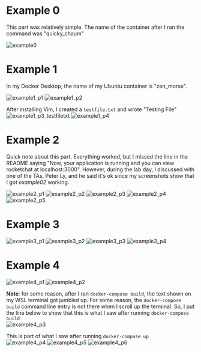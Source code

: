 # Example 0 
This part was relatively simple. The name of the container after I ran the command was "quicky_chaum"

![example0](https://user-images.githubusercontent.com/68397066/160192837-dd3f7b29-45c6-4fa5-9fb1-57c619fa141d.PNG)

# Example 1 
In my Docker Desktop, the name of my Ubuntu container is "zen_morse". 

![example1_p1](https://user-images.githubusercontent.com/68397066/160192879-8322f89c-f072-4094-aabb-b065e98ae4d9.PNG)
![example1_p2](https://user-images.githubusercontent.com/68397066/160193047-f761cd7a-1e92-4165-b9ee-f06a97985a77.PNG)

After installing Vim, I created a ````testfile.txt```` and wrote "Testing File" <br>
![example1_p3_testfiletxt](https://user-images.githubusercontent.com/68397066/160193079-396cd029-204f-4fee-99fb-44f5c185f9a3.PNG)
![example1_p4](https://user-images.githubusercontent.com/68397066/160193097-580d3677-1263-4993-a186-a4c39b30d6e8.PNG)


# Example 2 
Quick note about this part. Everything worked, but I missed the line in the README saying "Now, your application is running and you can view rocketchat at localhost:3000". 
However, during the lab day, I discussed with one of the TAs, Peter Ly, and he said it's ok since my screenshots show that I got *example02* working. 

![example2_p1](https://user-images.githubusercontent.com/68397066/160194100-f4f69758-b73c-47cc-9374-bec2728dc88b.PNG)
![example2_p2](https://user-images.githubusercontent.com/68397066/160194113-52d7677e-ff4e-4f45-b7b2-e94d883809b7.PNG)
![example2_p3](https://user-images.githubusercontent.com/68397066/160194121-744d50fd-3247-4e7e-9f05-7dc718a3895d.PNG)
![example2_p4](https://user-images.githubusercontent.com/68397066/160194127-60d7b216-b961-4a5f-9042-fd0124e9e310.PNG)
![example2_p5](https://user-images.githubusercontent.com/68397066/160194138-129fed6a-c81a-49ab-9c54-c50fb10df1f2.PNG)

# Example 3 
![example3_p1](https://user-images.githubusercontent.com/68397066/160194199-d02996d2-43c2-4e56-ba68-31eba66392fb.PNG)
![example3_p2](https://user-images.githubusercontent.com/68397066/160194210-34235355-d4b6-46a0-a0e2-95f2255e90b2.PNG)
![example3_p3](https://user-images.githubusercontent.com/68397066/160194216-07565cab-4c19-493e-ab16-6b2610e03675.PNG)
![example3_p4](https://user-images.githubusercontent.com/68397066/160194232-3d17b79d-905a-408f-b207-d6211af26fec.PNG)

# Example 4 
![example4_p1](https://user-images.githubusercontent.com/68397066/160194335-b687726e-754a-4a6a-9ac3-87d32e378a49.PNG)
![example4_p2](https://user-images.githubusercontent.com/68397066/160194359-4703137b-14f1-4f14-a6aa-4f7cea834220.PNG)

**Note**: for some reason, after I ran ````docker-compose build````, the text shown on my WSL terminal got jumbled up. For some reason, the ````docker-compose build```` command line
entry is not there when I scroll up the terminal. So, I put the line below to show that this is what I saw after running ````docker-compose build```` <br>
![example4_p3](https://user-images.githubusercontent.com/68397066/160194376-be6d5e76-c4b6-4734-909b-ded029666b33.PNG)

This is part of what I saw after running ````docker-compose up```` <br>
![example4_p4](https://user-images.githubusercontent.com/68397066/160194388-5ab92894-54d7-48d2-baa9-438aa88ff145.PNG)
![example4_p5](https://user-images.githubusercontent.com/68397066/160194398-d9134997-49bb-44fd-bbbc-0771141df67c.PNG)
![example4_p6](https://user-images.githubusercontent.com/68397066/160194407-72a9c81f-77a5-4071-814b-bcb4e0656923.PNG)




